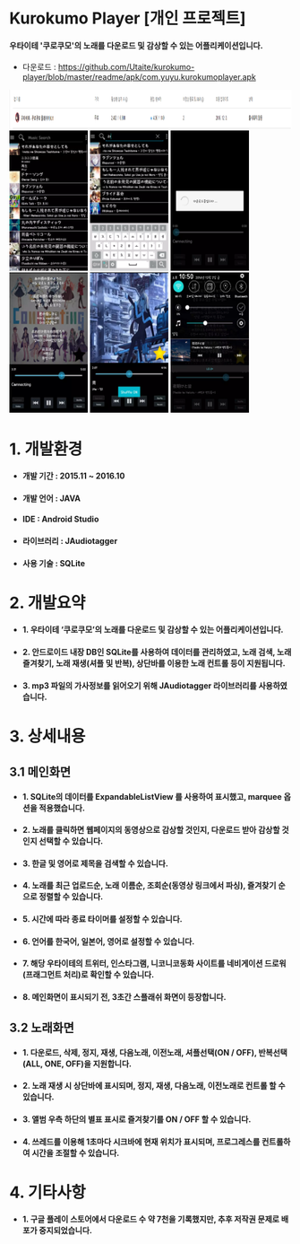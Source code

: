 Kurokumo Player [개인 프로젝트]
=
#### 우타이테 '쿠로쿠모'의 노래를 다운로드 및 감상할 수 있는 어플리케이션입니다.

- 다운로드 : https://github.com/Utaite/kurokumo-player/blob/master/readme/apk/com.yuyu.kurokumoplayer.apk


<img width="1000" height="70" src="/readme/image/kurokumo-player-ps.png"/>

<div>
<img width="140" height="250" src="/readme/image/kurokumo-player-1.png"/>
<img width="140" height="250" src="/readme/image/kurokumo-player-2.png"/>
<img width="140" height="250" src="/readme/image/kurokumo-player-3.png"/>
<img width="140" height="250" src="/readme/image/kurokumo-player-4.png"/>
<img width="140" height="250" src="/readme/image/kurokumo-player-5.png"/>
<img width="140" height="250" src="/readme/image/kurokumo-player-6.png"/>

</div>


# 1. 개발환경

- #### 개발 기간 : 2015.11 ~ 2016.10

- #### 개발 언어 : JAVA

- #### IDE : Android Studio

- #### 라이브러리 : JAudiotagger

- #### 사용 기술 : SQLite


# 2. 개발요약


- #### 1. 우타이테 ‘쿠로쿠모’의 노래를 다운로드 및 감상할 수 있는 어플리케이션입니다.

- #### 2. 안드로이드 내장 DB인 SQLite를 사용하여 데이터를 관리하였고, 노래 검색, 노래 즐겨찾기, 노래 재생(셔플 및 반복), 상단바를 이용한 노래 컨트롤 등이 지원됩니다.

- #### 3. mp3 파일의 가사정보를 읽어오기 위해 JAudiotagger 라이브러리를 사용하였습니다.


# 3. 상세내용


## 3.1 메인화면

- #### 1. SQLite의 데이터를 ExpandableListView 를 사용하여 표시했고, marquee 옵션을 적용했습니다.
- #### 2. 노래를 클릭하면 웹페이지의 동영상으로 감상할 것인지, 다운로드 받아 감상할 것인지 선택할 수 있습니다.
- #### 3. 한글 및 영어로 제목을 검색할 수 있습니다.
- #### 4. 노래를 최근 업로드순, 노래 이름순, 조회순(동영상 링크에서 파싱), 즐겨찾기 순으로 정렬할 수 있습니다.
- #### 5. 시간에 따라 종료 타이머를 설정할 수 있습니다.
- #### 6. 언어를 한국어, 일본어, 영어로 설정할 수 있습니다.
- #### 7. 해당 우타이테의 트위터, 인스타그램, 니코니코동화 사이트를 네비게이션 드로워(프래그먼트 처리)로 확인할 수 있습니다.
- #### 8. 메인화면이 표시되기 전, 3초간 스플래쉬 화면이 등장합니다.

## 3.2 노래화면

- #### 1. 다운로드, 삭제, 정지, 재생, 다음노래, 이전노래, 셔플선택(ON / OFF), 반복선택(ALL, ONE, OFF)을 지원합니다.
- #### 2. 노래 재생 시 상단바에 표시되며, 정지, 재생, 다음노래, 이전노래로 컨트롤 할 수 있습니다.
- #### 3. 앨범 우측 하단의 별표 표시로 즐겨찾기를 ON / OFF 할 수 있습니다.
- #### 4. 쓰레드를 이용해 1초마다 시크바에 현재 위치가 표시되며, 프로그레스를 컨트롤하여 시간을 조절할 수 있습니다.


# 4. 기타사항


- #### 1. 구글 플레이 스토어에서 다운로드 수 약 7천을 기록했지만, 추후 저작권 문제로 배포가 중지되었습니다.
